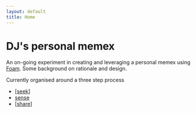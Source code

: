 ```yaml
---
layout: default
title: Home
---
```

# DJ's personal memex

An on-going experiment in creating and leveraging a personal memex using [Foam](https://foambubble.githubio/). Some background on rationale and design.

Currently organised around a three step process

- [[seek]]
- [sense](sense/sense.md)
- [[share]]

[//begin]: # "Autogenerated link references for markdown compatibility"
[share]: share/share "Share"
[seek]: seek/seek "Seek"
[sense]: share/sense "Share"
[//end]: # "Autogenerated link references"
